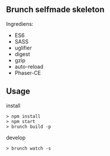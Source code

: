Brunch selfmade skeleton
------------------------

Ingrediens:

* ES6
* SASS
* uglifier
* digest
* gzip
* auto-reload
* Phaser-CE

Usage
-----

install

```
> npm install
> npm start
> brunch build -p
```

develop

```
> brunch watch -s
```
